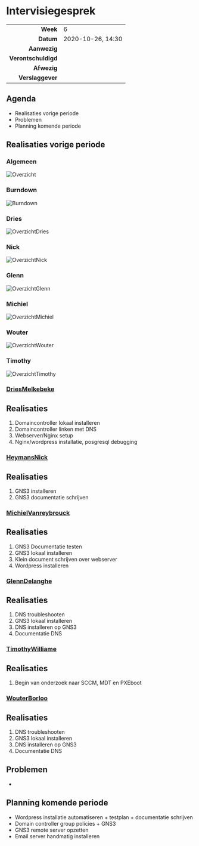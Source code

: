 # Intervisiegesprek

|                     |                   |
|--------------------:|:------------------|
|            **Week** | 6                 |
|           **Datum** | 2020-10-26, 14:30 |
|        **Aanwezig** |                   |
| **Verontschuldigd** |                   |
|         **Afwezig** |                   |
|    **Verslaggever** |                   |

## Agenda

- Realisaties vorige periode
- Problemen
- Planning komende periode

## Realisaties vorige periode

### Algemeen

![Overzicht](https://i.imgur.com/TKmNoqB.png)

### Burndown

![Burndown](https://i.imgur.com/Wl9OKfB.png)

### Dries
![OverzichtDries](https://i.imgur.com/O6TBbH7.png)

### Nick
![OverzichtNick](https://i.imgur.com/LSVvOxl.png)

### Glenn
![OverzichtGlenn](https://i.imgur.com/nHJceKw.png)

### Michiel
![OverzichtMichiel](https://i.gyazo.com/a820da64877a23f1a2c420da5f3083a3.png)

### Wouter
![OverzichtWouter](https://i.imgur.com/CY2gu4b.jpg)

### Timothy
![OverzichtTimothy](https://i.imgur.com/MNfOrkI.png)


### [DriesMelkebeke](https://github.com/DriesMelkebeke)

## Realisaties

1. Domaincontroller lokaal installeren
2. Domaincontroller linken met DNS
3. Webserver/Nginx setup
4. Nginx/wordpress installatie, posgresql debugging

### [HeymansNick](https://github.com/HeymansNickk)

## Realisaties

1. GNS3 installeren
2. GNS3 documentatie schrijven

### [MichielVanreybrouck](https://github.com/MichielVanreybrouck)

## Realisaties

1. GNS3 Documentatie testen
2. GNS3 lokaal installeren
3. Klein document schrijven over webserver
4. Wordpress installeren

### [GlennDelanghe](https://github.com/GlennDelanghe)

## Realisaties

1. DNS troubleshooten
2. GNS3 lokaal installeren
3. DNS installeren op GNS3
4. Documentatie DNS

### [TimothyWilliame](https://github.com/scoffir)

## Realisaties

1. Begin van onderzoek naar SCCM, MDT en PXEboot

### [WouterBorloo](https://github.com/wouterBorloo)

## Realisaties

1. DNS troubleshooten
2. GNS3 lokaal installeren
3. DNS installeren op GNS3
4. Documentatie DNS

## Problemen
- 

## Planning komende periode

- Wordpress installatie automatiseren + testplan + documentatie schrijven
- Domain controller group policies + GNS3
- GNS3 remote server opzetten
- Email server handmatig installeren

